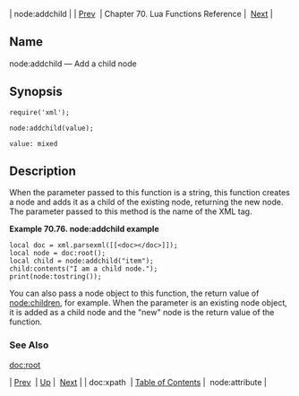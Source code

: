 | node:addchild |
| [Prev](lua.ref.xml.doc_xpath)  | Chapter 70. Lua Functions Reference |  [Next](lua.ref.xml.node_attribute) |

<a name="lua.ref.xml.node_addchild"></a>
## Name

node:addchild — Add a child node

<a name="idp19389072"></a>
## Synopsis

`require('xml');`

`node:addchild(value);`

`value: mixed`<a name="idp19392752"></a>
## Description

When the parameter passed to this function is a string, this function creates a node and adds it as a child of the existing node, returning the new node. The parameter passed to this method is the name of the XML tag.

<a name="lua.ref.xml.node_addchild.example"></a>

**Example 70.76. node:addchild example**

```
local doc = xml.parsexml([[<doc></doc>]]);
local node = doc:root();
local child = node:addchild("item");
child:contents("I am a child node.");
print(node:tostring());
```

You can also pass a node object to this function, the return value of [node:children](lua.ref.xml.node_children "node:children"), for example. When the parameter is an existing node object, it is added as a child node and the "new" node is the return value of the function.

<a name="idp19398032"></a>
### See Also

[doc:root](lua.ref.xml.doc_root "doc:root")

| [Prev](lua.ref.xml.doc_xpath)  | [Up](lua.function.details) |  [Next](lua.ref.xml.node_attribute) |
| doc:xpath  | [Table of Contents](index) |  node:attribute |


